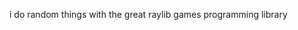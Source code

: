 i do random things with the great raylib games programming library

<!---
MiscelaneousItem/MiscelaneousItem is a ✨ special ✨ repository because its `README.md` (this file) appears on your GitHub profile.
You can click the Preview link to take a look at your changes.
--->
